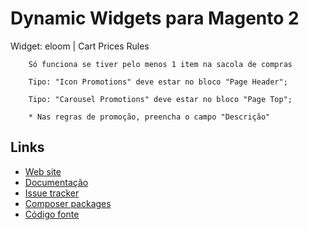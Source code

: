 # Dynamic Widgets para Magento 2

Widget: eloom | Cart Prices Rules

        Só funciona se tiver pelo menos 1 item na sacola de compras

        Tipo: "Icon Promotions" deve estar no bloco "Page Header";

        Tipo: "Carousel Promotions" deve estar no bloco "Page Top";

        * Nas regras de promoção, preencha o campo "Descrição"
## Links

* [Web site](https://www.eloom.com.br/dynamic-widgets)
* [Documentação](https://docs.eloom.com.br/dynamic-widgets)
* [Issue tracker](https://github.com/eloom/module-dynamic-widgets/issues)
* [Composer packages](https://packagist.org/packages/eloom/module-dynamic-widgets)
* [Código fonte](https://github.com/eloom/module-dynamic-widgets)
